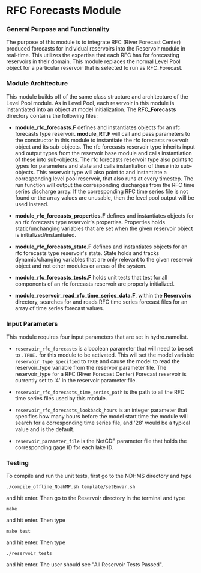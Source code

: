 # RFC Forecasts Module

### General Purpose and Functionality

The purpose of this module is to integrate RFC (River Forecast Center) produced forecasts for individual reservoirs into
the Reservoir module in real-time. This utilizes the expertise that each RFC has for forecasting reservoirs in their domain.
This module replaces the normal Level Pool object for a particular reservoir that is selected to run as RFC_Forecast.


### Module Architecture

This module builds off of the same class structure and architecture of the Level Pool module. As in Level Pool, each reservoir in this
module is instantiated into an object at model initialization. The **RFC_Forecasts** directory contains the following files:

* **module_rfc_forecasts.F** defines and instantiates objects for an rfc forecasts type
reservoir. **module_RT.F** will call and pass parameters to the constructor in this module to instantiate the rfc forecasts reservoir
object and its sub-objects. The rfc forecasts reservoir type inherits input and output types from the reservoir base module and calls
instantiation of these into sub-objects. The rfc forecasts reservoir type also points to types for parameters and state and calls
instantiation of these into sub-objects. This reservoir type will also point to and instantiate a corresponding level pool reservoir, that
also runs at every timestep. The run function will output the corresponding discharges from the RFC time series discharge array. If the
corresponding RFC time series file is not found or the array values are unusable, then the level pool output will be used instead.

* **module_rfc_forecasts_properties.F** defines and instantiates objects for an rfc forecasts type reservoir's
properties. Properties holds static/unchanging variables that are set when the given reservoir object is
initialized/instantiated.

* **module_rfc_forecasts_state.F** defines and instantiates objects for an rfc forecasts type reservoir's state.
State holds and tracks dynamic/changing variables that are only relevant to the given reservoir object and not other
modules or areas of the system.

* **module_rfc_forecasts_tests.F** holds unit tests that test for all components of an rfc forecasts reservoir
are properly initialized.

* **module_reservoir_read_rfc_time_series_data.F**, within the **Reservoirs** directory, searches for and reads RFC time series
forecast files for an array of time series forecast values.

### Input Parameters

This module requires four input parameters that are set in hydro.namelist.

* ```reservoir_rfc_forecasts``` is a boolean parameter that will need to be set to ```.TRUE.``` for this module to be activated.
This will set the model variable ```reservoir_type_specified``` to ```TRUE``` and cause the model to read the reservoir_type variable from the
reservoir parameter file. The reservoir_type for a RFC (River Forecast Center) Forecast reservoir is currently set to '4' in the reservoir
parameter file.

* ```reservoir_rfc_forecasts_time_series_path``` is the path to all the
RFC time series files used by this module.

* ```reservoir_rfc_forecasts_lookback_hours``` is an integer parameter that specifies how many hours before the model start time the module will
search for a corresponding time series file, and '28' would be a typical value and is the default.

* ```reservoir_parameter_file``` is the NetCDF parameter file that holds the corresponding gage ID for each lake ID.

### Testing

To compile and run the unit tests, first go to the NDHMS directory and type
```
./compile_offline_NoahMP.sh template/setEnvar.sh
```

and hit enter. Then go to the Reservoir directory in the terminal and type

```
make
```

and hit enter. Then type

```
make test
```

and hit enter. Then type

```
./reservoir_tests
```

and hit enter.
The user should see "All Reservoir Tests Passed".
